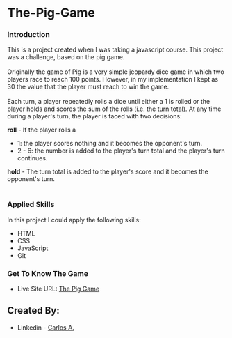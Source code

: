 # The-Pig-Game

### Introduction

This is a project created when I was taking a javascript course. This project was a challenge, based on the pig game.<br><br>
Originally the game of Pig is a very simple jeopardy dice game in which two players race to reach 100 points. 
However, in my implementation I kept as 30 the value that the player must reach to win the game.<br>  
Each turn, a player repeatedly rolls a dice until either a 1 is rolled or the player holds and scores the sum of the rolls (i.e. the turn total). At any time during a player's turn, the player is faced with two decisions:

<strong>roll</strong> - If the player rolls a 
* 1: the player scores nothing and it becomes the opponent's turn.<br>
* 2 - 6: the number is added to the player's turn total and the player's turn continues.<br>

<strong>hold</strong>  - The turn total is added to the player's score and it becomes the opponent's turn.<br><br>


### Applied Skills

In this project I could apply the following skills:<br>
* HTML
* CSS
* JavaScript
* Git

### Get To Know The Game
- Live Site URL: [The Pig Game](https://the-pig-game-one.vercel.app/)

## Created By:
- Linkedin - [Carlos A.](https://www.linkedin.com/in/carlosafonsoflach/)
